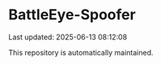 # BattleEye-Spoofer

Last updated: 2025-06-13 08:12:08

This repository is automatically maintained.
